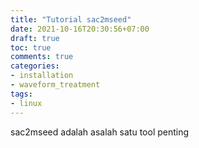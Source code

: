 ```yaml
---
title: "Tutorial sac2mseed"
date: 2021-10-16T20:30:56+07:00
draft: true
toc: true
comments: true
categories:
- installation
- waveform_treatment
tags:
- linux
---
```

sac2mseed adalah asalah satu tool penting